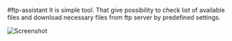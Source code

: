 #ftp-assistant
It is simple tool. That give possibility to check list of available files and download necessary files from ftp server by predefined settings. 

![Screenshot](https://raw.githubusercontent.com/ytarzimanov/ftp-assistant/master/ftp_assistant.gif)
